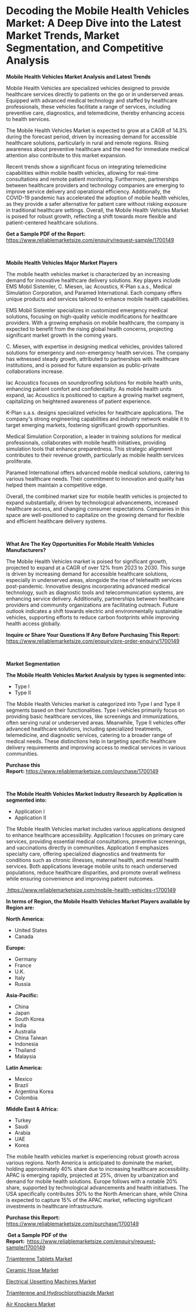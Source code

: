 <p><h1>Decoding the Mobile Health Vehicles Market: A Deep Dive into the Latest Market Trends, Market Segmentation, and Competitive Analysis</h1></p><p><strong>Mobile Health Vehicles Market Analysis and Latest Trends</strong></p>
<p><p>Mobile Health Vehicles are specialized vehicles designed to provide healthcare services directly to patients on the go or in underserved areas. Equipped with advanced medical technology and staffed by healthcare professionals, these vehicles facilitate a range of services, including preventive care, diagnostics, and telemedicine, thereby enhancing access to health services.</p><p>The Mobile Health Vehicles Market is expected to grow at a CAGR of 14.3% during the forecast period, driven by increasing demand for accessible healthcare solutions, particularly in rural and remote regions. Rising awareness about preventive healthcare and the need for immediate medical attention also contribute to this market expansion.</p><p>Recent trends show a significant focus on integrating telemedicine capabilities within mobile health vehicles, allowing for real-time consultations and remote patient monitoring. Furthermore, partnerships between healthcare providers and technology companies are emerging to improve service delivery and operational efficiency. Additionally, the COVID-19 pandemic has accelerated the adoption of mobile health vehicles, as they provide a safer alternative for patient care without risking exposure in traditional healthcare settings. Overall, the Mobile Health Vehicles Market is poised for robust growth, reflecting a shift towards more flexible and patient-centered healthcare solutions.</p></p>
<p><strong>Get a Sample PDF of the Report:&nbsp;</strong> <a href="https://www.reliablemarketsize.com/enquiry/request-sample/1700149?utm_campaign=1103&utm_medium=2&utm_source=Github&utm_content=ia&utm_term=21102024&utm_id=mobile-health-vehicles">https://www.reliablemarketsize.com/enquiry/request-sample/1700149</a></p>
<p>&nbsp;</p>
<p><strong>Mobile Health Vehicles Major Market Players</strong></p>
<p><p>The mobile health vehicles market is characterized by an increasing demand for innovative healthcare delivery solutions. Key players include EMS Mobil Sistemler, C. Miesen, iac Acoustics, K-Plan s.a.s., Medical Simulation Corporation, and Paramed International. Each company offers unique products and services tailored to enhance mobile health capabilities.</p><p>EMS Mobil Sistemler specializes in customized emergency medical solutions, focusing on high-quality vehicle modifications for healthcare providers. With a growing emphasis on mobile healthcare, the company is expected to benefit from the rising global health concerns, projecting significant market growth in the coming years.</p><p>C. Miesen, with expertise in designing medical vehicles, provides tailored solutions for emergency and non-emergency health services. The company has witnessed steady growth, attributed to partnerships with healthcare institutions, and is poised for future expansion as public-private collaborations increase.</p><p>Iac Acoustics focuses on soundproofing solutions for mobile health units, enhancing patient comfort and confidentiality. As mobile health units expand, iac Acoustics is positioned to capture a growing market segment, capitalizing on heightened awareness of patient experience.</p><p>K-Plan s.a.s. designs specialized vehicles for healthcare applications. The company's strong engineering capabilities and industry network enable it to target emerging markets, fostering significant growth opportunities.</p><p>Medical Simulation Corporation, a leader in training solutions for medical professionals, collaborates with mobile health initiatives, providing simulation tools that enhance preparedness. This strategic alignment contributes to their revenue growth, particularly as mobile health services proliferate.</p><p>Paramed International offers advanced mobile medical solutions, catering to various healthcare needs. Their commitment to innovation and quality has helped them maintain a competitive edge.</p><p>Overall, the combined market size for mobile health vehicles is projected to expand substantially, driven by technological advancements, increased healthcare access, and changing consumer expectations. Companies in this space are well-positioned to capitalize on the growing demand for flexible and efficient healthcare delivery systems.</p></p>
<p>&nbsp;</p>
<p><strong>What Are The Key Opportunities For Mobile Health Vehicles Manufacturers?</strong></p>
<p><p>The Mobile Health Vehicles market is poised for significant growth, projected to expand at a CAGR of over 12% from 2023 to 2030. This surge is driven by increasing demand for accessible healthcare solutions, especially in underserved areas, alongside the rise of telehealth services post-pandemic. Innovative designs incorporating advanced medical technology, such as diagnostic tools and telecommunication systems, are enhancing service delivery. Additionally, partnerships between healthcare providers and community organizations are facilitating outreach. Future outlook indicates a shift towards electric and environmentally sustainable vehicles, supporting efforts to reduce carbon footprints while improving health access globally.</p></p>
<p><strong>Inquire or Share Your Questions If Any Before Purchasing This Report:</strong> <a href="https://www.reliablemarketsize.com/enquiry/pre-order-enquiry/1700149?utm_campaign=1103&utm_medium=2&utm_source=Github&utm_content=ia&utm_term=21102024&utm_id=mobile-health-vehicles">https://www.reliablemarketsize.com/enquiry/pre-order-enquiry/1700149</a></p>
<p>&nbsp;</p>
<p><strong>Market Segmentation</strong></p>
<p><strong>The Mobile Health Vehicles Market Analysis by types is segmented into:</strong></p>
<p><ul><li>Type I</li><li>Type II</li></ul></p>
<p><p>The Mobile Health Vehicles market is categorized into Type I and Type II segments based on their functionalities. Type I vehicles primarily focus on providing basic healthcare services, like screenings and immunizations, often serving rural or underserved areas. Meanwhile, Type II vehicles offer advanced healthcare solutions, including specialized treatments, telemedicine, and diagnostic services, catering to a broader range of medical needs. These distinctions help in targeting specific healthcare delivery requirements and improving access to medical services in various communities.</p></p>
<p><strong>Purchase this Report:&nbsp;</strong><a href="https://www.reliablemarketsize.com/purchase/1700149?utm_campaign=1103&utm_medium=2&utm_source=Github&utm_content=ia&utm_term=21102024&utm_id=mobile-health-vehicles">https://www.reliablemarketsize.com/purchase/1700149</a></p>
<p>&nbsp;</p>
<p><strong>The Mobile Health Vehicles Market Industry Research by Application is segmented into:</strong></p>
<p><ul><li>Application I</li><li>Application II</li></ul></p>
<p><p>The Mobile Health Vehicles market includes various applications designed to enhance healthcare accessibility. Application I focuses on primary care services, providing essential medical consultations, preventive screenings, and vaccinations directly in communities. Application II emphasizes specialty care, offering specialized diagnostics and treatments for conditions such as chronic illnesses, maternal health, and mental health services. Both applications leverage mobile units to reach underserved populations, reduce healthcare disparities, and promote overall wellness while ensuring convenience and improving patient outcomes.</p></p>
<p><a href="https://www.reliablemarketsize.com/mobile-health-vehicles-r1700149?utm_campaign=1103&utm_medium=2&utm_source=Github&utm_content=ia&utm_term=21102024&utm_id=mobile-health-vehicles">&nbsp;https://www.reliablemarketsize.com/mobile-health-vehicles-r1700149</a></p>
<p><strong>In terms of Region, the Mobile Health Vehicles Market Players available by Region are:</strong></p>
<p>
    <p> <strong> North America: </strong>
        <ul>
            <li>United States</li>
            <li>Canada</li>
        </ul>
        </p> 
    <p> <strong> Europe: </strong>
        <ul>
            <li>Germany</li>
            <li>France</li>
            <li>U.K.</li>
            <li>Italy</li>
            <li>Russia</li>
        </ul>
        </p> 
    <p> <strong> Asia-Pacific: </strong>
        <ul>
            <li>China</li>
            <li>Japan</li>
            <li>South Korea</li>
            <li>India</li>
            <li>Australia</li>
            <li>China Taiwan</li>
            <li>Indonesia</li>
            <li>Thailand</li>
            <li>Malaysia</li>
        </ul>
        </p> 
    <p> <strong> Latin America: </strong>
        <ul>
            <li>Mexico</li>
            <li>Brazil</li>
            <li>Argentina Korea</li>
            <li>Colombia</li>
        </ul>
        </p> 
    <p> <strong> Middle East & Africa: </strong>
        <ul>
            <li>Turkey</li>
            <li>Saudi</li>
            <li>Arabia</li>
            <li>UAE</li>
            <li>Korea</li>
        </ul>
    </p>
    </p>
<p><p>The mobile health vehicles market is experiencing robust growth across various regions. North America is anticipated to dominate the market, holding approximately 40% share due to increasing healthcare accessibility. APAC is emerging rapidly, projected at 25%, driven by urbanization and demand for mobile health solutions. Europe follows with a notable 20% share, supported by technological advancements and health initiatives. The USA specifically contributes 30% to the North American share, while China is expected to capture 15% of the APAC market, reflecting significant investments in healthcare infrastructure.</p></p>
<p><strong>Purchase this Report: </strong><a href="https://www.reliablemarketsize.com/purchase/1700149?utm_campaign=1103&utm_medium=2&utm_source=Github&utm_content=ia&utm_term=21102024&utm_id=mobile-health-vehicles">https://www.reliablemarketsize.com/purchase/1700149</a></p>
<p>&nbsp;<strong>Get a Sample PDF of the Report:&nbsp;&nbsp;</strong><a href="https://www.reliablemarketsize.com/enquiry/request-sample/1700149?utm_campaign=1103&utm_medium=2&utm_source=Github&utm_content=ia&utm_term=21102024&utm_id=mobile-health-vehicles">https://www.reliablemarketsize.com/enquiry/request-sample/1700149</a></p>
<p><strong></strong></p>
<p><p><a href="https://github.com/gareyratsepny/Market-Research-Report-List-1/blob/main/triamterene-tablets-market.md?utm_campaign=1103&utm_medium=2&utm_source=Github&utm_content=ia&utm_term=21102024&utm_id=mobile-health-vehicles">Triamterene Tablets Market</a></p><p><a href="https://www.linkedin.com/pulse/ceramic-hose-market-consolidation-impact-structure-2024-2031-cavill-u0sdc?utm_campaign=1103&utm_medium=2&utm_source=Github&utm_content=ia&utm_term=21102024&utm_id=mobile-health-vehicles">Ceramic Hose Market</a></p><p><a href="https://www.linkedin.com/pulse/electrical-upsetting-machines-market-outlook-forecast-from-pdmzc?utm_campaign=1103&utm_medium=2&utm_source=Github&utm_content=ia&utm_term=21102024&utm_id=mobile-health-vehicles">Electrical Upsetting Machines Market</a></p><p><a href="https://github.com/chr1i1herth/Market-Research-Report-List-1/blob/main/triamterene-and-hydrochlorothiazide-market.md?utm_campaign=1103&utm_medium=2&utm_source=Github&utm_content=ia&utm_term=21102024&utm_id=mobile-health-vehicles">Triamterene and Hydrochlorothiazide Market</a></p><p><a href="https://www.linkedin.com/pulse/emerging-trends-air-knockers-market-global-outlook-future-prospects-2tqyc?utm_campaign=1103&utm_medium=2&utm_source=Github&utm_content=ia&utm_term=21102024&utm_id=mobile-health-vehicles">Air Knockers Market</a></p></p>